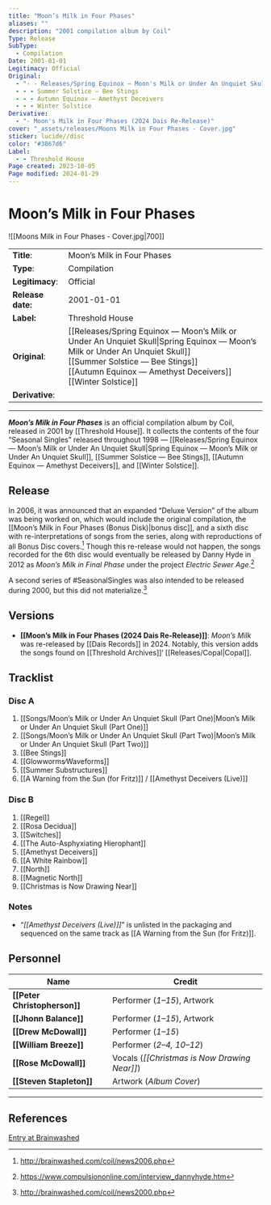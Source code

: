 ```yaml
---
title: "Moon’s Milk in Four Phases"
aliases: ""
description: "2001 compilation album by Coil"
Type: Release
SubType:
  - Compilation
Date: 2001-01-01
Legitimacy: Official
Original:
  - "- - Releases/Spring Equinox — Moon's Milk or Under An Unquiet Skull|Spring Equinox — Moon's Milk or Under An Unquiet Skull"
  - - - Summer Solstice — Bee Stings
  - - - Autumn Equinox — Amethyst Deceivers
  - - - Winter Solstice
Derivative:
  - "- Moon's Milk in Four Phases (2024 Dais Re-Release)"
cover: "_assets/releases/Moons Milk in Four Phases - Cover.jpg"
sticker: lucide//disc
color: "#3867d6"
Label:
  - - Threshold House
Page created: 2023-10-05
Page modified: 2024-01-29
---
```


# Moon’s Milk in Four Phases

![[Moons Milk in Four Phases - Cover.jpg|700]]

|  |  |
| --- | --- |
| __Title__: | Moon’s Milk in Four Phases |
| __Type__: | Compilation |
| __Legitimacy__: | Official |
| __Release date:__ | 2001-01-01 |
| __Label:__ | Threshold House |
| __Original__: | [[Releases/Spring Equinox — Moon’s Milk or Under An Unquiet Skull\|Spring Equinox — Moon’s Milk or Under An Unquiet Skull]] <br> [[Summer Solstice — Bee Stings]] <br> [[Autumn Equinox — Amethyst Deceivers]] <br> [[Winter Solstice]]
| __Derivative__: |  |

---

*__Moon’s Milk in Four Phases__* is an official compilation album by Coil, released in 2001 by [[Threshold House]]. It collects the contents of the four “Seasonal Singles” released throughout 1998 — [[Releases/Spring Equinox — Moon’s Milk or Under An Unquiet Skull|Spring Equinox — Moon’s Milk or Under An Unquiet Skull]], [[Summer Solstice — Bee Stings]], [[Autumn Equinox — Amethyst Deceivers]], and [[Winter Solstice]].

## Release

In 2006, it was announced that an expanded “Deluxe Version” of the album was being worked on, which would include the original compilation, the [[Moon’s Milk in Four Phases (Bonus Disk)|bonus disc]], and a sixth disc with re-interpretations of songs from the series, along with reproductions of all Bonus Disc covers.[^1] Though this re-release would not happen, the songs recorded for the 6th disc would eventually be released by Danny Hyde in 2012 as *Moon’s Milk in Final Phase* under the project *Electric Sewer Age*.[^2]

A second series of #SeasonalSingles was also intended to be released during 2000, but this did not materialize.[^3]

## Versions

- __[[Moon’s Milk in Four Phases (2024 Dais Re-Release)]]__: *Moon’s Milk* was re-released by [[Dais Records]] in 2024. Notably, this version adds the songs found on [[Threshold Archives]]‘ [[Releases/Copal|Copal]].

## Tracklist

### Disc A

1. [[Songs/Moon’s Milk or Under An Unquiet Skull (Part One)|Moon’s Milk or Under An Unquiet Skull (Part One)]]
2. [[Songs/Moon’s Milk or Under An Unquiet Skull (Part Two)|Moon’s Milk or Under An Unquiet Skull (Part Two)]]
3. [[Bee Stings]]
4. [[Glowworms∕Waveforms]]
5. [[Summer Substructures]]
6. [[A Warning from the Sun (for Fritz)]] \/ [[Amethyst Deceivers (Live)]]

### Disc B

1. [[Regel]]
2. [[Rosa Decidua]]
3. [[Switches]]
4. [[The Auto-Asphyxiating Hierophant]]
5. [[Amethyst Deceivers]]
6. [[A White Rainbow]]
7. [[North]]
8. [[Magnetic North]]
9. [[Christmas is Now Drawing Near]]

### Notes

- “*[[Amethyst Deceivers (Live)]]*” is unlisted in the packaging and sequenced on the same track as [[A Warning from the Sun (for Fritz)]].

## Personnel

| __Name__ |__Credit__ |
| --- | --- |
|__[[Peter Christopherson]]__|Performer (*1–15*), Artwork|
| __[[Jhonn Balance]]__ | Performer (*1–15*), Artwork |
| __[[Drew McDowall]]__ | Performer (*1–15*) |
| __[[William Breeze]]__ | Performer (*2–4, 10–12*) |
| __[[Rose McDowall]]__ | Vocals (*[[Christmas is Now Drawing Near]]*) |
| __[[Steven Stapleton]]__ | Artwork (*Album Cover*) |

---

## References

[Entry at Brainwashed]()

[^1]: <http://brainwashed.com/coil/news2006.php>
[^2]: <https://www.compulsiononline.com/interview_dannyhyde.htm>
[^3]: <http://brainwashed.com/coil/news2000.php>
